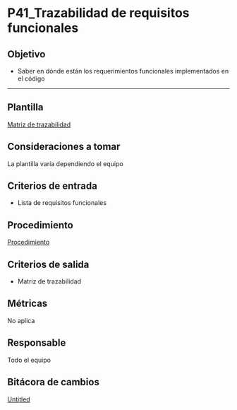 # P41_Trazabilidad de requisitos funcionales

## Objetivo[](https://ace-software-development.github.io/Manual-de-Operaciones/docs/Plantillas/PL03_Creaci%C3%B3n%20de%20Procesos#objetivo)

- Saber en dónde están los requerimientos funcionales implementados en el código

---

## Plantilla

[Matriz de trazabilidad](https://docs.google.com/spreadsheets/d/1SabEsCCNVtxFJoqglCguCcy1aq_SM-P5ZXAz9y8DDaY/edit?usp=sharing)

## **Consideraciones a tomar**

La plantilla varía dependiendo el equipo

## **Criterios de entrada**

- Lista de requisitos funcionales

## **Procedimiento**

[Procedimiento](P41_Trazabilidad%20de%20requisitos%20funcionales%20c0f80e5fbb7f474baf74ad4ffdec69b5/Procedimiento%202ca4bd1cd1e04bc38dcddbd93f78b281.csv)

## **Criterios de salida**

- Matriz de trazabilidad

## **Métricas**

No aplica

## **Responsable**

Todo el equipo

## Bitácora de cambios

[Untitled](P41_Trazabilidad%20de%20requisitos%20funcionales%20c0f80e5fbb7f474baf74ad4ffdec69b5/Untitled%20Database%20315be480f8a34a529d0b119dea5e2863.csv)